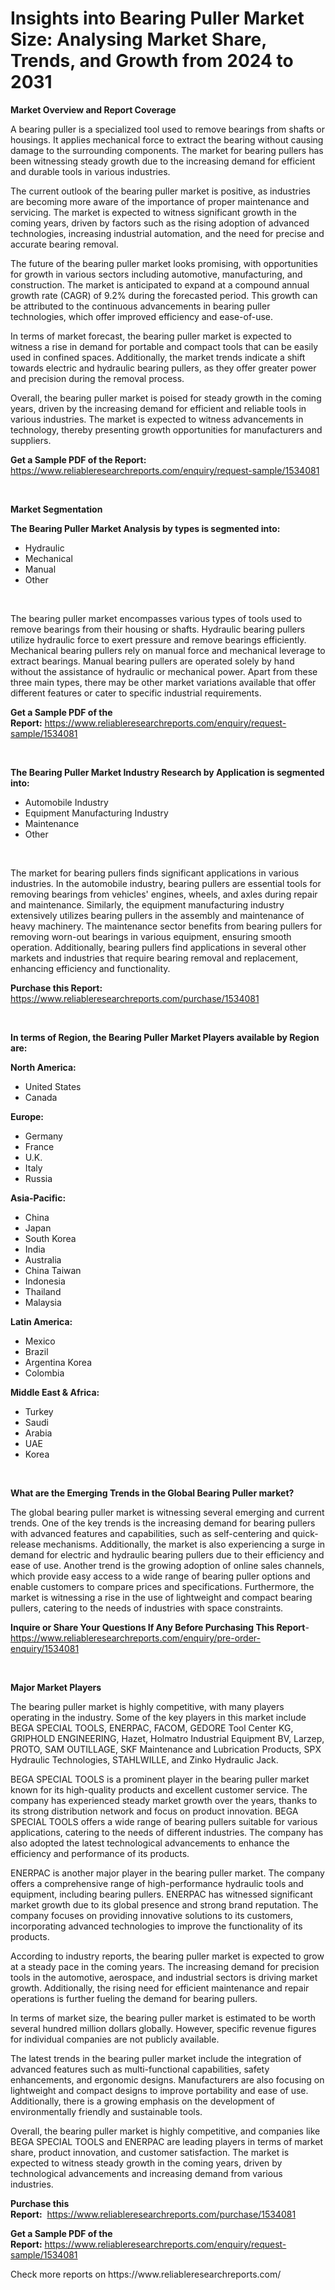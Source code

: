 <p><h1>Insights into Bearing Puller Market Size: Analysing Market Share, Trends, and Growth from 2024 to 2031</h1></p><p><strong>Market Overview and Report Coverage</strong></p>
<p><p>A bearing puller is a specialized tool used to remove bearings from shafts or housings. It applies mechanical force to extract the bearing without causing damage to the surrounding components. The market for bearing pullers has been witnessing steady growth due to the increasing demand for efficient and durable tools in various industries.</p><p>The current outlook of the bearing puller market is positive, as industries are becoming more aware of the importance of proper maintenance and servicing. The market is expected to witness significant growth in the coming years, driven by factors such as the rising adoption of advanced technologies, increasing industrial automation, and the need for precise and accurate bearing removal.</p><p>The future of the bearing puller market looks promising, with opportunities for growth in various sectors including automotive, manufacturing, and construction. The market is anticipated to expand at a compound annual growth rate (CAGR) of 9.2% during the forecasted period. This growth can be attributed to the continuous advancements in bearing puller technologies, which offer improved efficiency and ease-of-use.</p><p>In terms of market forecast, the bearing puller market is expected to witness a rise in demand for portable and compact tools that can be easily used in confined spaces. Additionally, the market trends indicate a shift towards electric and hydraulic bearing pullers, as they offer greater power and precision during the removal process.</p><p>Overall, the bearing puller market is poised for steady growth in the coming years, driven by the increasing demand for efficient and reliable tools in various industries. The market is expected to witness advancements in technology, thereby presenting growth opportunities for manufacturers and suppliers.</p></p>
<p><strong>Get a Sample PDF of the Report:</strong> <a href="https://www.reliableresearchreports.com/enquiry/request-sample/1534081">https://www.reliableresearchreports.com/enquiry/request-sample/1534081</a></p>
<p>&nbsp;</p>
<p><strong>Market Segmentation</strong></p>
<p><strong>The Bearing Puller Market Analysis by types is segmented into:</strong></p>
<p><ul><li>Hydraulic</li><li>Mechanical</li><li>Manual</li><li>Other</li></ul></p>
<p>&nbsp;</p>
<p><p>The bearing puller market encompasses various types of tools used to remove bearings from their housing or shafts. Hydraulic bearing pullers utilize hydraulic force to exert pressure and remove bearings efficiently. Mechanical bearing pullers rely on manual force and mechanical leverage to extract bearings. Manual bearing pullers are operated solely by hand without the assistance of hydraulic or mechanical power. Apart from these three main types, there may be other market variations available that offer different features or cater to specific industrial requirements.</p></p>
<p><strong>Get a Sample PDF of the Report:</strong>&nbsp;<a href="https://www.reliableresearchreports.com/enquiry/request-sample/1534081">https://www.reliableresearchreports.com/enquiry/request-sample/1534081</a></p>
<p>&nbsp;</p>
<p><strong>The Bearing Puller Market Industry Research by Application is segmented into:</strong></p>
<p><ul><li>Automobile Industry</li><li>Equipment Manufacturing Industry</li><li>Maintenance</li><li>Other</li></ul></p>
<p>&nbsp;</p>
<p><p>The market for bearing pullers finds significant applications in various industries. In the automobile industry, bearing pullers are essential tools for removing bearings from vehicles' engines, wheels, and axles during repair and maintenance. Similarly, the equipment manufacturing industry extensively utilizes bearing pullers in the assembly and maintenance of heavy machinery. The maintenance sector benefits from bearing pullers for removing worn-out bearings in various equipment, ensuring smooth operation. Additionally, bearing pullers find applications in several other markets and industries that require bearing removal and replacement, enhancing efficiency and functionality.</p></p>
<p><strong>Purchase this Report:</strong>&nbsp; <a href="https://www.reliableresearchreports.com/purchase/1534081">https://www.reliableresearchreports.com/purchase/1534081</a></p>
<p>&nbsp;</p>
<p><strong>In terms of Region, the Bearing Puller Market Players available by Region are:</strong></p>
<p>
    <p> <strong> North America: </strong>
        <ul>
            <li>United States</li>
            <li>Canada</li>
        </ul>
        </p> 
    <p> <strong> Europe: </strong>
        <ul>
            <li>Germany</li>
            <li>France</li>
            <li>U.K.</li>
            <li>Italy</li>
            <li>Russia</li>
        </ul>
        </p> 
    <p> <strong> Asia-Pacific: </strong>
        <ul>
            <li>China</li>
            <li>Japan</li>
            <li>South Korea</li>
            <li>India</li>
            <li>Australia</li>
            <li>China Taiwan</li>
            <li>Indonesia</li>
            <li>Thailand</li>
            <li>Malaysia</li>
        </ul>
        </p> 
    <p> <strong> Latin America: </strong>
        <ul>
            <li>Mexico</li>
            <li>Brazil</li>
            <li>Argentina Korea</li>
            <li>Colombia</li>
        </ul>
        </p> 
    <p> <strong> Middle East & Africa: </strong>
        <ul>
            <li>Turkey</li>
            <li>Saudi</li>
            <li>Arabia</li>
            <li>UAE</li>
            <li>Korea</li>
        </ul>
    </p>
    </p>
<p>&nbsp;</p>
<p><strong>What are the Emerging Trends in the Global Bearing Puller market?</strong></p>
<p><p>The global bearing puller market is witnessing several emerging and current trends. One of the key trends is the increasing demand for bearing pullers with advanced features and capabilities, such as self-centering and quick-release mechanisms. Additionally, the market is also experiencing a surge in demand for electric and hydraulic bearing pullers due to their efficiency and ease of use. Another trend is the growing adoption of online sales channels, which provide easy access to a wide range of bearing puller options and enable customers to compare prices and specifications. Furthermore, the market is witnessing a rise in the use of lightweight and compact bearing pullers, catering to the needs of industries with space constraints.</p></p>
<p><strong>Inquire or Share Your Questions If Any Before Purchasing This Report</strong>- <a href="https://www.reliableresearchreports.com/enquiry/pre-order-enquiry/1534081">https://www.reliableresearchreports.com/enquiry/pre-order-enquiry/1534081</a></p>
<p>&nbsp;</p>
<p><strong>Major Market Players</strong></p>
<p><p>The bearing puller market is highly competitive, with many players operating in the industry. Some of the key players in this market include BEGA SPECIAL TOOLS, ENERPAC, FACOM, GEDORE Tool Center KG, GRIPHOLD ENGINEERING, Hazet, Holmatro Industrial Equipment BV, Larzep, PROTO, SAM OUTILLAGE, SKF Maintenance and Lubrication Products, SPX Hydraulic Technologies, STAHLWILLE, and Zinko Hydraulic Jack.</p><p>BEGA SPECIAL TOOLS is a prominent player in the bearing puller market known for its high-quality products and excellent customer service. The company has experienced steady market growth over the years, thanks to its strong distribution network and focus on product innovation. BEGA SPECIAL TOOLS offers a wide range of bearing pullers suitable for various applications, catering to the needs of different industries. The company has also adopted the latest technological advancements to enhance the efficiency and performance of its products.</p><p>ENERPAC is another major player in the bearing puller market. The company offers a comprehensive range of high-performance hydraulic tools and equipment, including bearing pullers. ENERPAC has witnessed significant market growth due to its global presence and strong brand reputation. The company focuses on providing innovative solutions to its customers, incorporating advanced technologies to improve the functionality of its products.</p><p>According to industry reports, the bearing puller market is expected to grow at a steady pace in the coming years. The increasing demand for precision tools in the automotive, aerospace, and industrial sectors is driving market growth. Additionally, the rising need for efficient maintenance and repair operations is further fueling the demand for bearing pullers.</p><p>In terms of market size, the bearing puller market is estimated to be worth several hundred million dollars globally. However, specific revenue figures for individual companies are not publicly available.</p><p>The latest trends in the bearing puller market include the integration of advanced features such as multi-functional capabilities, safety enhancements, and ergonomic designs. Manufacturers are also focusing on lightweight and compact designs to improve portability and ease of use. Additionally, there is a growing emphasis on the development of environmentally friendly and sustainable tools.</p><p>Overall, the bearing puller market is highly competitive, and companies like BEGA SPECIAL TOOLS and ENERPAC are leading players in terms of market share, product innovation, and customer satisfaction. The market is expected to witness steady growth in the coming years, driven by technological advancements and increasing demand from various industries.</p></p>
<p><strong>Purchase this Report:</strong>&nbsp;&nbsp;<a href="https://www.reliableresearchreports.com/purchase/1534081">https://www.reliableresearchreports.com/purchase/1534081</a></p>
<p></p>
<p><strong>Get a Sample PDF of the Report:</strong>&nbsp;<a href="https://www.reliableresearchreports.com/enquiry/request-sample/1534081">https://www.reliableresearchreports.com/enquiry/request-sample/1534081</a></p>
<p>Check more reports on https://www.reliableresearchreports.com/</p>